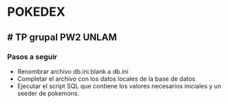 # POKEDEX

## # TP grupal PW2 UNLAM

### Pasos a seguir

- Renombrar archivo db.ini.blank a db.ini
- Completar el archivo con los datos locales de la base de datos
- Ejecutar el script SQL que contiene los valores necesarios iniciales y un seeder de pokemons.
